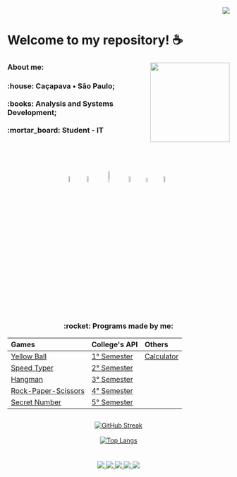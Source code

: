  <div align="right">  
     
  ![](https://komarev.com/ghpvc/?username=Madu-Braga&color=blueviolet)    
    
    
</div>          
  
# **Welcome to my repository!** :coffee:
  <div style="display: inline_block">
    <img align="right" src="https://cdn.discordapp.com/attachments/901303352883822635/1078030454109777930/fb5cbc00-0a67-11eb-9c37-3f829f3f7382.png" height="180">
  <div>
      
 <h3 align="left">About me:  </h3>
   <p align="left"><h3> :house: Caçapava • São Paulo;<br><br>
                       :books: Analysis and Systems Development; <br><br>
                       :mortar_board: Student - IT <br>
  </p> 
  <br>
  
   ## 
   
<div align="center">   <br>
  <img src="https://cdn.discordapp.com/attachments/901303352883822635/1003664285047726190/unknown.png" width=6%>&nbsp;&nbsp;
  <img src="https://cdn.discordapp.com/attachments/901303352883822635/1003665715489931274/unknown.png" width=6%>&nbsp;&nbsp;
  <img src="https://cdn.discordapp.com/attachments/901303352883822635/1003665109652095026/unknown.png" width=8%>&nbsp;&nbsp;
  <img src="https://cdn.discordapp.com/attachments/901303352883822635/1003665895677235230/unknown.png" width=6%>&nbsp;&nbsp;
  <!--<img src="https://cdn.discordapp.com/attachments/901303352883822635/1046775566432481370/unknown.png" width=5.3%>&nbsp;&nbsp;-->
  <!--<img src="https://cdn.discordapp.com/attachments/901303352883822635/1046774495572140073/unknown.png" width=6%>&nbsp;&nbsp;-->
  <img src="https://cdn.discordapp.com/attachments/901303352883822635/1003666496733585418/unknown.png" width=5%>&nbsp;&nbsp;
  <img src="https://cdn.discordapp.com/attachments/901303352883822635/1003669155263823982/unknown.png" width=6%>&nbsp;&nbsp;
  <!--<img src="https://cdn.discordapp.com/attachments/826526043917647912/1079100296262856797/Figma-logo.png" width=4%>&nbsp;&nbsp;-->
</div>   

  ## 

 
 <h3 align="center"> 	:rocket: Programs made by me: </h2>
  
<div align="center">
  
|   Games   |   College's API  |    Others    |
| :---         | :---         | :---      |
| [Yellow Ball](https://github.com/madu-braga/Yellow-Ball)  | [1° Semester](https://github.com/DeskwarePI/API-VoMariaFelix)    | [Calculator](https://github.com/madu-braga/Calculadora ) |
| [Speed Typer](https://github.com/madu-braga/Speed-Typer/blob/main/README.md)  | [2° Semester](https://github.com/Inodevs)   |      |    
| [Hangman](https://github.com/madu-braga/Forca)     |  [3° Semester](https://github.com/NewInoDevs/NewInoDevs)   |        |
| [Rock-Paper-Scissors](https://github.com/madu-braga/Jokenpo)  | [4° Semester](https://github.com/Inodevs-4/2RP)  |      |    
| [Secret Number](https://github.com/madu-braga/Adivinhe)  | [5° Semester](https://github.com/inodevs-5/Reportify_Doc)     |      |    
 
</div>
  
  ## 
  
 <div align="center"> 
    
[![GitHub Streak](https://streak-stats.demolab.com?user=madu-braga&theme=dark&locale=en_us)](https://git.io/streak-stats) <br><br>
[![Top Langs](https://github-readme-stats.vercel.app/api/top-langs/?username=madu-braga&layout=compact&theme=dark&hide_progress=true)](https://github.com/Madu-Braga/github-readme-stats)
<!--![Top Lang](https://github-readme-stats.vercel.app/api?username=madu-braga&show_icons=true&theme=radical)-->

 </div>
  
  #
  
 <div align="center"> 
   
  <a href = "https://mail.google.com/mail/u/0/?tab=rm&ogbl#inbox?compose=CllgCJqXPtFPLMWKPfFmlXVxmJSvbkPpTzxXgpPqfGxLGrgBnsLPcdHCZtVlLnZsbvXllKsMqJV">
    <img src="https://img.shields.io/badge/-Gmail-%23EA4335?style=for-the-badge&logo=gmail&logoColor=white" target="_blank">
  </a>
  <a href="https://trailblazer.me/id/duda-braga" target="_blank">
    <img src="https://img.shields.io/badge/Salesforce-00A1E0?style=for-the-badge&logo=Salesforce&logoColor=white" target="_blank"> 
  </a>
  <a href="https://www.linkedin.com/in/maria-eduarda-macedo-braga-4663bb208/" target="_blank">
    <img src="https://img.shields.io/badge/-LinkedIn-%230077B5?style=for-the-badge&logo=linkedin&logoColor=white" target="_blank"> 
  </a>
 <a href="https://www.duolingo.com/profile/duda.mb_" target="_blank">
    <img src="https://img.shields.io/badge/Duolingo-58CC02?style=for-the-badge&logo=Duolingo&logoColor=white" target="_blank"> 
  </a> 
  <a href="https://www.instagram.com/duda.mb_/?hl=pt-br" target="_blank">
    <img src="https://img.shields.io/badge/-Instagram-%23E4405F?style=for-the-badge&logo=instagram&logoColor=white" target="_blank"> 
   </a> 
</div>
